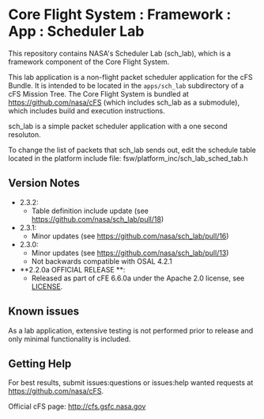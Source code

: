 # Core Flight System : Framework : App : Scheduler Lab

This repository contains NASA's Scheduler Lab (sch_lab), which is a framework component of the Core Flight System.

This lab application is a non-flight packet scheduler application for the cFS Bundle. It is intended to be located in the `apps/sch_lab` subdirectory of a cFS Mission Tree.  The Core Flight System is bundled at https://github.com/nasa/cFS (which includes sch_lab as a submodule), which includes build and execution instructions.

sch_lab is a simple packet scheduler application with a one second resoluton.

To change the list of packets that sch_lab sends out, edit the schedule table located in the platform include file:
fsw/platform_inc/sch_lab_sched_tab.h

## Version Notes

- 2.3.2:
  - Table definition include update (see https://github.com/nasa/sch_lab/pull/18)
- 2.3.1:
  - Minor updates (see https://github.com/nasa/sch_lab/pull/16)
- 2.3.0:
  - Minor updates (see https://github.com/nasa/sch_lab/pull/13)
  - Not backwards compatible with OSAL 4.2.1
- **2.2.0a OFFICIAL RELEASE **:
  - Released as part of cFE 6.6.0a under the Apache 2.0 license, see [LICENSE](LICENSE-18128-Apache-2_0.pdf).

## Known issues

As a lab application, extensive testing is not performed prior to release and only minimal functionality is included.

## Getting Help

For best results, submit issues:questions or issues:help wanted requests at https://github.com/nasa/cFS.

Official cFS page: http://cfs.gsfc.nasa.gov

